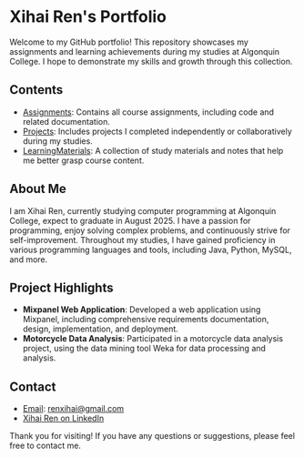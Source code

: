 # Xihai Ren's Portfolio

Welcome to my GitHub portfolio! This repository showcases my assignments and learning achievements during my studies at Algonquin College. I hope to demonstrate my skills and growth through this collection.

## Contents

- [Assignments](./Assignments): Contains all course assignments, including code and related documentation.
- [Projects](./Projects): Includes projects I completed independently or collaboratively during my studies.
- [LearningMaterials](./LearningMaterials): A collection of study materials and notes that help me better grasp course content.

## About Me

I am Xihai Ren, currently studying computer programming at Algonquin College, expect to graduate in August 2025. I have a passion for programming, enjoy solving complex problems, and continuously strive for self-improvement. Throughout my studies, I have gained proficiency in various programming languages and tools, including Java, Python, MySQL, and more.

## Project Highlights

- **Mixpanel Web Application**: Developed a web application using Mixpanel, including comprehensive requirements documentation, design, implementation, and deployment.
- **Motorcycle Data Analysis**: Participated in a motorcycle data analysis project, using the data mining tool Weka for data processing and analysis.

## Contact

- [Email](mailto:renxihai@gmail.com): renxihai@gmail.com
- [Xihai Ren on LinkedIn](https://www.linkedin.com/in/xihairen)

Thank you for visiting! If you have any questions or suggestions, please feel free to contact me.

